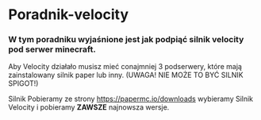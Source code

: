 # Poradnik-velocity

### W tym poradniku wyjaśnione jest jak podpiąć silnik velocity pod serwer minecraft.

Aby Velocity działało musisz mieć conajmniej 3 podserwery, które mają zainstalowany silnik paper lub inny. (UWAGA! NIE MOŻE TO BYĆ SILNIK SPIGOT!)

Silnik Pobieramy ze strony https://papermc.io/downloads wybieramy Silnik Velocity i pobieramy **ZAWSZE** najnowsza wersje.
